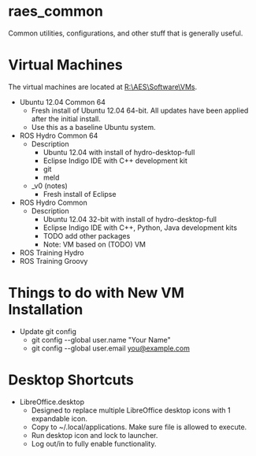 raes_common
===========

Common utilities, configurations, and other stuff that is generally useful.


# Virtual Machines #
The virtual machines are located at [R:\AES\Software\VMs](R:\AES\Software\VMs "R:\AES\Software\VMs"). 

- Ubuntu 12.04 Common 64
	- Fresh install of Ubuntu 12.04 64-bit. All updates have been applied after the initial install.
	- Use this as a baseline Ubuntu system.
- ROS Hydro Common 64
	- Description
		- Ubuntu 12.04 with install of hydro-desktop-full
		- Eclipse Indigo IDE with C++ development kit
		- git
		- meld
	- _v0 (notes)
		- Fresh install of Eclipse
- ROS Hydro Common
	- Description
		- Ubuntu 12.04 32-bit with install of hydro-desktop-full
		- Eclipse Indigo IDE with C++, Python, Java development kits
		- TODO add other packages
		- Note: VM based on (TODO) VM
- ROS Training Hydro
- ROS Training Groovy

# Things to do with New VM Installation #

- Update git config
	- git config --global user.name "Your Name"
	- git config --global user.email you@example.com


# Desktop Shortcuts #

- LibreOffice.desktop
	- Designed to replace multiple LibreOffice desktop icons with 1 expandable icon.
	- Copy to ~/.local/applications. Make sure file is allowed to execute.
	- Run desktop icon and lock to launcher.
	- Log out/in to fully enable functionality.


